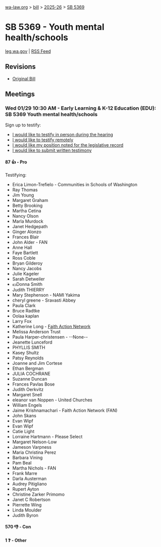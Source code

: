 [wa-law.org](/) > [bill](/bill/) > [2025-26](/bill/2025-26/) > [SB 5369](/bill/2025-26/sb/5369/)

# SB 5369 - Youth mental health/schools
[leg.wa.gov](https://app.leg.wa.gov/billsummary?BillNumber=5369&Year=2025&Initiative=false) | [RSS Feed](./rss.xml)

## Revisions
* [Original Bill](1/)

## Meetings
### Wed 01/29 10:30 AM - Early Learning & K-12 Education (EDU): SB 5369 Youth mental health/schools
Sign up to testify:
* [I would like to testify in person during the hearing](https://app.leg.wa.gov/csi/Testifier/Add?chamber=House&mId=32556&aId=161970&caId=24966&tId=1)
* [I would like to testify remotely](https://app.leg.wa.gov/csi/Testifier/Add?chamber=House&mId=32556&aId=161970&caId=24966&tId=2)
* [I would like my position noted for the legislative record](https://app.leg.wa.gov/csi/Testifier/Add?chamber=House&mId=32556&aId=161970&caId=24966&tId=3)
* [I would like to submit written testimony](https://app.leg.wa.gov/csi/Testifier/Add?chamber=House&mId=32556&aId=161970&caId=24966&tId=4)

#### 87 👍 - Pro
Testifying:
* Erica Limon-Trefielo - Communities in Schools of Washington
* Ray Thomas
* Jim Young
* Margaret Graham
* Betty Brooking
* Martha Cetina
* Nancy Olson
* Marla Murdock
* Janet Hedgepath
* Ginger Alonzo
* Frances Blair
* John Alder - FAN
* Anne Hall
* Faye Bartlett
* Ross Coble
* Bryan Gilderoy
* Nancy Jacobs
* Julie Kageler
* Sarah Detweiler
* 💵Donna Smith
* Judith THIERRY
* Mary Stephenson - NAMI Yakima
* cheryl greene - Sravasti Abbey
* Paula Clark
* Bruce Radtke
* Oolaa kaplan
* Larry Fox
* Katherine Long - [Faith Action Network](/org/faith_action_network/)
* Melissa Anderson Trust
* Paula Harper-christensen - --None--
* Jeanette Lunceford
* PHYLLIS SMITH
* Kasey Shultz
* Patsy Reynolds
* Joanne and Jim Cortese
* Ethan Bergman
* JULIA COCHRANE
* Suzanne Duncan
* Frances Pavlas Bose
* Judith Oerkvitz
* Margaret Snell
* eleanor van Noppen - United Churches
* William Engels
* Jaime Krishnamachari - Faith Action Network (FAN)
* John Skans
* Evan Wipf
* Evan Wipf
* Catie Light
* Lorraine Hartmann - Please Select
* Margaret Nelson-Low
* Jameson Varpness
* Maria Christina Perez
* Barbara Vining
* Pam Beal
* Martha Nichols - FAN
* Frank Marre
* Darla Austerman
* Audrey Pitigliano
* Rupert Ayton
* Christine Zarker Primomo
* Janet C Robertson
* Pierrette Wing
* Linda Moulder
* Judith Byron

#### 570 👎 - Con

#### 1 ❓ - Other
